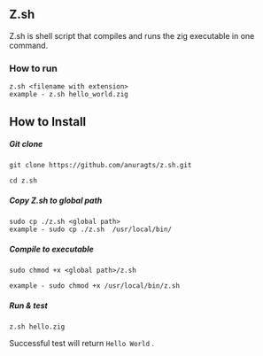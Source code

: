 ## Z.sh

Z.sh is shell script that compiles and runs the zig executable in one command.


### How to run

```shell
z.sh <filename with extension>
example - z.sh hello_world.zig 

```

## How to Install

##### Git clone 
```
git clone https://github.com/anuragts/z.sh.git

cd z.sh
```
##### Copy Z.sh to global path

```shell
sudo cp ./z.sh <global path>
example - sudo cp ./z.sh  /usr/local/bin/
```

##### Compile to executable

```
sudo chmod +x <global path>/z.sh

example - sudo chmod +x /usr/local/bin/z.sh
```
##### Run & test

```
z.sh hello.zig
```

Successful test will return `Hello World` .